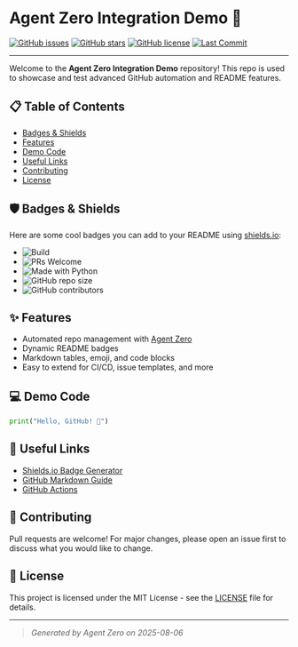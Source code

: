 # Agent Zero Integration Demo 🚀

[![GitHub issues](https://img.shields.io/github/issues/TMHSDigital/agent-zero-integration-demo?style=flat-square)](https://github.com/TMHSDigital/agent-zero-integration-demo/issues)
[![GitHub stars](https://img.shields.io/github/stars/TMHSDigital/agent-zero-integration-demo?style=flat-square)](https://github.com/TMHSDigital/agent-zero-integration-demo/stargazers)
[![GitHub license](https://img.shields.io/github/license/TMHSDigital/agent-zero-integration-demo?style=flat-square)](https://github.com/TMHSDigital/agent-zero-integration-demo/blob/main/LICENSE)
[![Last Commit](https://img.shields.io/github/last-commit/TMHSDigital/agent-zero-integration-demo?style=flat-square)](https://github.com/TMHSDigital/agent-zero-integration-demo/commits/main)

---

Welcome to the **Agent Zero Integration Demo** repository! This repo is used to showcase and test advanced GitHub automation and README features.

## 📋 Table of Contents
- [Badges & Shields](#badges--shields)
- [Features](#features)
- [Demo Code](#demo-code)
- [Useful Links](#useful-links)
- [Contributing](#contributing)
- [License](#license)

## 🛡️ Badges & Shields
Here are some cool badges you can add to your README using [shields.io](https://shields.io):

- ![Build](https://img.shields.io/badge/build-passing-brightgreen?style=flat-square)
- ![PRs Welcome](https://img.shields.io/badge/PRs-welcome-blue?style=flat-square)
- ![Made with Python](https://img.shields.io/badge/Made%20with-Python-blue?style=flat-square&logo=python)
- ![GitHub repo size](https://img.shields.io/github/repo-size/TMHSDigital/agent-zero-integration-demo?style=flat-square)
- ![GitHub contributors](https://img.shields.io/github/contributors/TMHSDigital/agent-zero-integration-demo?style=flat-square)

## ✨ Features
- Automated repo management with [Agent Zero](https://github.com/TMHSDigital/Agent_Zero_TMHS)
- Dynamic README badges
- Markdown tables, emoji, and code blocks
- Easy to extend for CI/CD, issue templates, and more

## 💻 Demo Code
```python
print("Hello, GitHub! 🚀")
```

## 📎 Useful Links
- [Shields.io Badge Generator](https://shields.io/)
- [GitHub Markdown Guide](https://guides.github.com/features/mastering-markdown/)
- [GitHub Actions](https://github.com/features/actions)

## 🤝 Contributing
Pull requests are welcome! For major changes, please open an issue first to discuss what you would like to change.

## 📄 License
This project is licensed under the MIT License - see the [LICENSE](LICENSE) file for details.

---

> _Generated by Agent Zero on 2025-08-06_
